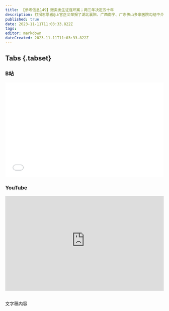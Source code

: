 ```yaml
---
title: 【参考信息149】贩卖出生证连环案；两三年决定五十年
description: 打拐志愿者@上官正义举报了湖北襄阳、广西南宁、广东佛山多家医院勾结中介贩卖出生证，已经两个医院的负责人被控制。这类案件往往都是监守自盗，人民网质问：有没有保护伞？2020年，我国一包卷烟的加权平均零售价18.69元，里面是5毛2的烟叶，为烟草行业职工发8毛7的工资，为国家缴9块零5分的税。今年查了不少烟草高官，烟草系统政企合一，权力的变现路径很短，而且能影响地方财政。拜登说，未来两三年的事情，将决定未来五六十年的世界面貌。
published: true
date: 2023-11-11T11:03:33.822Z
tags: 
editor: markdown
dateCreated: 2023-11-11T11:03:33.822Z
---
```


## Tabs {.tabset}
### B站
<div style="position: relative; padding: 30% 45%;">
<iframe style="position: absolute; width: 100%; height: 100%; left: 0; top: 0;" src="//player.bilibili.com/player.html?&bvid=BV16u4y1t7Rp&page=1&as_wide=1&high_quality=1&danmaku=1&autoplay=0" scrolling="no" border="0" frameborder="no" framespacing="0" allowfullscreen="true"></iframe>
</div>

### YouTube
<div style="position: relative; padding: 30% 45%;">
<iframe style="position: absolute; top: 0; left: 0; width: 100%; height: 100%;" src="https://www.youtube-nocookie.com/embed/YouTubeVID" title="YouTube video player" frameborder="0" allow="accelerometer; autoplay; clipboard-write; encrypted-media; gyroscope; picture-in-picture" allowfullscreen></iframe>
</div>

## 

文字稿内容
